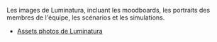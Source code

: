 Les images de Luminatura, incluant les moodboards, les portraits des membres de l'équipe, les scénarios et les simulations.

* [Assets photos de Luminatura](https://github.com/Miaou-Mafia/projet-luminatura/tree/main/assets/images)
